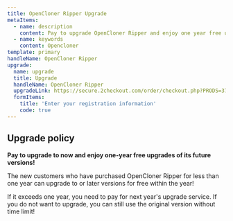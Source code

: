 ```yaml
---
title: OpenCloner Ripper Upgrade
metaItems:
  - name: description
    content: Pay to upgrade OpenCloner Ripper and enjoy one year free updates.
  - name: keywords
    content: Opencloner
template: primary 
handleName: OpenCloner Ripper
upgrade:
  name: upgrade
  title: Upgrade
  handleName: OpenCloner Ripper
  upgradeLink: https://secure.2checkout.com/order/checkout.php?PRODS=37875942&QTY=1&CART=1&CARD=1&ADDITIONAL_acode[37875942]=
  formItems:
    title: 'Enter your registration information'
    code: true
---
```


## Upgrade policy

**Pay to upgrade to <item-info :handlename="handleName"></item-info> now and enjoy one-year free upgrades of its future versions!**

The new customers who have purchased OpenCloner Ripper for less than one year can upgrade to <item-info :handlename="handleName"></item-info> or later versions for free within the year!

If it exceeds one year, you need to pay for next year's upgrade service. If you do not want to upgrade, you can still use the original version without time limit!